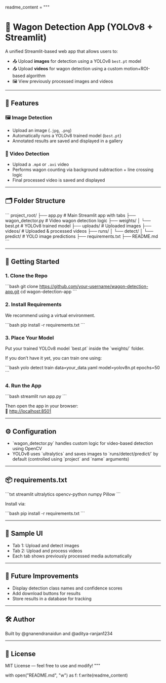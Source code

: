 readme_content = """
# 🚆 Wagon Detection App (YOLOv8 + Streamlit)

A unified Streamlit-based web app that allows users to:
- 📤 Upload **images** for detection using a YOLOv8 `best.pt` model
- 📤 Upload **videos** for wagon detection using a custom motion+ROI-based algorithm
- 🖼️ View previously processed images and videos

---

## 📸 Features

### 🖼️ Image Detection
- Upload an image (`.jpg`, `.png`)
- Automatically runs a YOLOv8 trained model (`best.pt`)
- Annotated results are saved and displayed in a gallery

### 🎥 Video Detection
- Upload a `.mp4` or `.avi` video
- Performs wagon counting via background subtraction + line crossing logic
- Final processed video is saved and displayed

---

## 🗂️ Folder Structure

\`\`\`
project_root/
├── app.py                      # Main Streamlit app with tabs
├── wagon_detector.py           # Video wagon detection logic
├── weights/
│   └── best.pt                 # YOLOv8 trained model
├── uploads/                   # Uploaded images
├── videos/                    # Uploaded & processed videos
├── runs/
│   └── detect/
│       └── predict/           # YOLO image predictions
├── requirements.txt
├── README.md
\`\`\`

---

## 🚀 Getting Started

### 1. Clone the Repo

\`\`\`bash
git clone https://github.com/your-username/wagon-detection-app.git
cd wagon-detection-app
\`\`\`

### 2. Install Requirements

We recommend using a virtual environment.

\`\`\`bash
pip install -r requirements.txt
\`\`\`

### 3. Place Your Model

Put your trained YOLOv8 model \`best.pt\` inside the \`weights/\` folder.

If you don’t have it yet, you can train one using:

\`\`\`bash
yolo detect train data=your_data.yaml model=yolov8n.pt epochs=50
\`\`\`

### 4. Run the App

\`\`\`bash
streamlit run app.py
\`\`\`

Then open the app in your browser:  
📍 [http://localhost:8501](http://localhost:8501)

---

## ⚙️ Configuration

- \`wagon_detector.py\` handles custom logic for video-based detection using OpenCV
- YOLOv8 uses \`ultralytics\` and saves images to \`runs/detect/predict/\` by default (controlled using \`project\` and \`name\` arguments)

---

## 📦 requirements.txt

\`\`\`txt
streamlit
ultralytics
opencv-python
numpy
Pillow
\`\`\`

Install via:

\`\`\`bash
pip install -r requirements.txt
\`\`\`

---

## 📸 Sample UI

- Tab 1: Upload and detect images
- Tab 2: Upload and process videos
- Each tab shows previously processed media automatically

---

## 🧠 Future Improvements

- Display detection class names and confidence scores
- Add download buttons for results
- Store results in a database for tracking

---

## 🛠️ Author

Built by @gnanendranaidun and @aditya-ranjan1234

---

## 📄 License

MIT License — feel free to use and modify!
"""

with open("README.md", "w") as f:
    f.write(readme_content)
